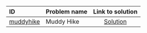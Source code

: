 | ID | Problem name | Link to solution |
|:---|:---|:---:|
| [muddyhike](https://open.kattis.com/problems/muddyhike) | Muddy Hike | [Solution](https://github.com/versenyi98/kattis-solutions/tree/main/solutions/Muddy%20Hike)|
